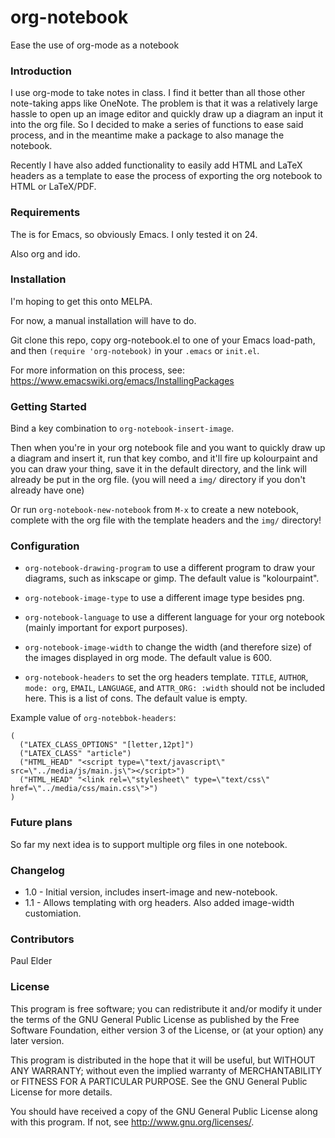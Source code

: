 # org-notebook

Ease the use of org-mode as a notebook

### Introduction

I use org-mode to take notes in class. I find it better than all those other note-taking apps like OneNote. The problem is that it was a relatively large hassle to open up an image editor and quickly draw up a diagram an input it into the org file. So I decided to make a series of functions to ease said process, and in the meantime make a package to also manage the notebook.

Recently I have also added functionality to easily add HTML and LaTeX headers as a template to ease the process of exporting the org notebook to HTML or LaTeX/PDF.

### Requirements

The is for Emacs, so obviously Emacs. I only tested it on 24.

Also org and ido.

### Installation

I'm hoping to get this onto MELPA.

For now, a manual installation will have to do.

Git clone this repo, copy org-notebook.el to one of your Emacs load-path, and then `(require 'org-notebook)` in your `.emacs` or `init.el`.

For more information on this process, see: https://www.emacswiki.org/emacs/InstallingPackages

### Getting Started

Bind a key combination to `org-notebook-insert-image`.

Then when you're in your org notebook file and you want to quickly draw up a diagram and insert it, run that key combo, and it'll fire up kolourpaint and you can draw your thing, save it in the default directory, and the link will already be put in the org file. (you will need a `img/` directory if you don't already have one)

Or run `org-notebook-new-notebook` from `M-x` to create a new notebook, complete with the org file with the template headers and the `img/` directory!

### Configuration

  - `org-notebook-drawing-program` to use a different program to draw your diagrams, such as inkscape or gimp. The default value is "kolourpaint".

  - `org-notebook-image-type` to use a different image type besides png.

  - `org-notebook-language` to use a different language for your org notebook (mainly important for export purposes).

  - `org-notebook-image-width` to change the width (and therefore size) of the images displayed in org mode. The default value is 600.

  - `org-notebook-headers` to set the org headers template. `TITLE`, `AUTHOR`, `mode: org`, `EMAIL`, `LANGUAGE`, and `ATTR_ORG: :width` should not be included here. This is a list of cons. The default value is empty.

Example value of `org-notebbok-headers`:
```elisp
(
  ("LATEX_CLASS_OPTIONS" "[letter,12pt]")
  ("LATEX_CLASS" "article")
  ("HTML_HEAD" "<script type=\"text/javascript\" src=\"../media/js/main.js\"></script>")
  ("HTML_HEAD" "<link rel=\"stylesheet\" type=\"text/css\" href=\"../media/css/main.css\">")
)
```

### Future plans

So far my next idea is to support multiple org files in one notebook.

### Changelog

  - 1.0 - Initial version, includes insert-image and new-notebook.
  - 1.1 - Allows templating with org headers. Also added image-width customiation.

### Contributors

Paul Elder

### License

This program is free software; you can redistribute it and/or modify it under the terms of the GNU General Public License as published by the Free Software Foundation, either version 3 of the License, or (at your option) any later version.

This program is distributed in the hope that it will be useful, but WITHOUT ANY WARRANTY; without even the implied warranty of MERCHANTABILITY or FITNESS FOR A PARTICULAR PURPOSE.  See the GNU General Public License for more details.

You should have received a copy of the GNU General Public License along with this program.  If not, see <http://www.gnu.org/licenses/>.
